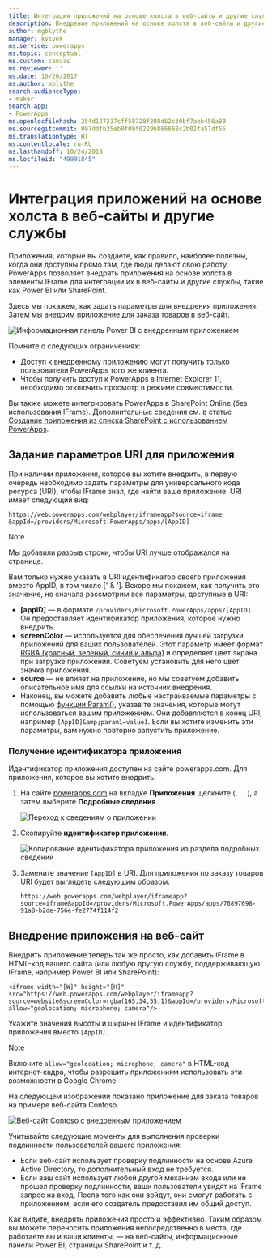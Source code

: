 ```yaml
---
title: Интеграция приложений на основе холста в веб-сайты и другие службы | Документация Майкрософт
description: Внедрение приложений на основе холста в веб-сайты и другие службы.
author: mgblythe
manager: kvivek
ms.service: powerapps
ms.topic: conceptual
ms.custom: canvas
ms.reviewer: ''
ms.date: 10/20/2017
ms.author: mblythe
search.audienceType:
- maker
search.app:
- PowerApps
ms.openlocfilehash: 254d127237cff58728f208d62c30bf7aeb456a80
ms.sourcegitcommit: 097ddfb25eb0f09f0229b866668c2b02fa57df55
ms.translationtype: HT
ms.contentlocale: ru-RU
ms.lasthandoff: 10/24/2018
ms.locfileid: "49991845"
---
```

# <a name="integrate-canvas-apps-into-websites-and-other-services"></a>Интеграция приложений на основе холста в веб-сайты и другие службы
Приложения, которые вы создаете, как правило, наиболее полезны, когда они доступны прямо там, где люди делают свою работу. PowerApps позволяет внедрять приложения на основе холста в элементы IFrame для интеграции их в веб-сайты и другие службы, такие как Power BI или SharePoint.

Здесь мы покажем, как задать параметры для внедрения приложения. Затем мы внедрим приложение для заказа товаров в веб-сайт.

![Информационная панель Power BI с внедренным приложением](./media/embed-apps-dev/embed-dashboard.png)

Помните о следующих ограничениях:

* Доступ к внедренному приложению могут получить только пользователи PowerApps того же клиента.
* Чтобы получить доступ к PowerApps в Internet Explorer 11, необходимо отключить просмотр в режиме совместимости.

Вы также можете интегрировать PowerApps в SharePoint Online (без использования IFrame). Дополнительные сведения см. в статье [Создание приложения из списка SharePoint с использованием PowerApps](app-from-sharepoint.md#generate-an-app-from-within-sharepoint-online).

## <a name="set-uri-parameters-for-your-app"></a>Задание параметров URI для приложения
При наличии приложения, которое вы хотите внедрить, в первую очередь необходимо задать параметры для универсального кода ресурса (URI), чтобы IFrame знал, где найти ваше приложение. URI имеет следующий вид:

```
https://web.powerapps.com/webplayer/iframeapp?source=iframe
&appId=/providers/Microsoft.PowerApps/apps/[AppID]
```

> [!NOTE]
> Мы добавили разрыв строки, чтобы URI лучше отображался на странице.

Вам только нужно указать в URI идентификатор своего приложения вместо AppID, в том числе [' & ']. Вскоре мы покажем, как получить это значение, но сначала рассмотрим все параметры, доступные в URI:

* **[appID]** — в формате `/providers/Microsoft.PowerApps/apps/[AppID]`. Он предоставляет идентификатор приложения, которое нужно внедрить.
* **screenColor** — используется для обеспечения лучшей загрузки приложений для ваших пользователей. Этот параметр имеет формат [RGBA (красный, зеленый, синий и альфа)](../canvas-apps/functions/function-colors.md) и определяет цвет экрана при загрузке приложения. Советуем установить для него цвет значка приложения.
* **source** — не влияет на приложение, но мы советуем добавить описательное имя для ссылки на источник внедрения.
* Наконец, вы можете добавить любые настраиваемые параметры с помощью [функции Param()](../canvas-apps/functions/function-param.md), указав те значения, которые могут использоваться вашим приложением. Они добавляются в конец URI, например `[AppID]&amp;param1=value1`. Если вы хотите изменить эти параметры, вам нужно повторно запустить приложение.

### <a name="get-the-app-id"></a>Получение идентификатора приложения
Идентификатор приложения доступен на сайте powerapps.com. Для приложения, которое вы хотите внедрить:

1. На сайте [powerapps.com](https://powerapps.microsoft.com) на вкладке **Приложения** щелкните (**. . .** ), а затем выберите **Подробные сведения**.
   
    ![Переход к сведениям о приложении](./media/embed-apps-dev/details.png)
2. Скопируйте **идентификатор приложения**.
   
    ![Копирование идентификатора приложения из раздела подробных сведений](./media/embed-apps-dev/app-id.png)
3. Замените значение `[AppID]` в URI. Для приложения по заказу товаров URI будет выглядеть следующим образом:
   
    ```
    https://web.powerapps.com/webplayer/iframeapp?source=iframe&appId=/providers/Microsoft.PowerApps/apps/76897698-91a8-b2de-756e-fe2774f114f2
    ```

## <a name="embed-your-app-in-a-website"></a>Внедрение приложения на веб-сайт
Внедрить приложение теперь так же просто, как добавить IFrame в HTML-код вашего сайта (или любую другую службу, поддерживающую IFrame, например Power BI или SharePoint):

```
<iframe width="[W]" height="[H]" src="https://web.powerapps.com/webplayer/iframeapp?source=website&screenColor=rgba(165,34,55,1)&appId=/providers/Microsoft.PowerApps/apps/[AppID]" allow="geolocation; microphone; camera"/>
```

Укажите значения высоты и ширины IFrame и идентификатор приложения вместо `[AppID]`.

> [!NOTE]
> Включите `allow="geolocation; microphone; camera"` в HTML-код интернет-кадра, чтобы разрешить приложениям использовать эти возможности в Google Chrome.

На следующем изображении показано приложение для заказа товаров на примере веб-сайта Contoso.

![Веб-сайт Contoso с внедренным приложением](./media/embed-apps-dev/contoso-website.png)

Учитывайте следующие моменты для выполнения проверки подлинности пользователей вашего приложения:

* Если веб-сайт использует проверку подлинности на основе Azure Active Directory, то дополнительный вход не требуется.
* Если ваш сайт использует любой другой механизм входа или не прошел проверку подлинности, ваши пользователи увидят на IFrame запрос на вход. После того как они войдут, они смогут работать с приложением, если его создатель предоставил им общий доступ.

Как видите, внедрять приложения просто и эффективно. Таким образом вы можете переносить приложения непосредственно в места, где работаете вы и ваши клиенты, — на веб-сайты, информационные панели Power BI, страницы SharePoint и т. д.

